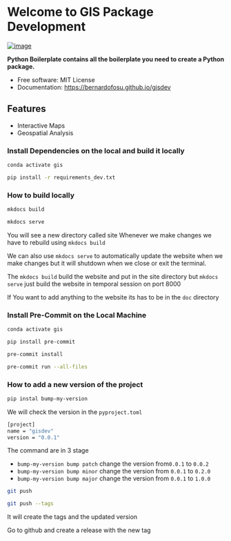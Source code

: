 # Welcome to GIS Package Development


[![image](https://img.shields.io/pypi/v/gisdev.svg)](https://pypi.python.org/pypi/gisdev)


**Python Boilerplate contains all the boilerplate you need to create a Python package.**


-   Free software: MIT License
-   Documentation: <https://bernardofosu.github.io/gisdev>
    

## Features
- Interactive Maps
- Geospatial Analysis

### Install Dependencies on the local and build it locally
```sh
conda activate gis

pip install -r requirements_dev.txt
```

### How to build locally
```sh
mkdocs build

mkdocs serve
```
You will see a new directory called site
Whenever we make changes we have to rebuild using `mkdocs build`

We can also use `mkdocs serve` to automatically update the website when we make changes but it will shutdown when we close or exit the terminal. 

The `mkdocs build` build the website and put in the site directory but `mkdocs serve` just build the website in temporal session on port 8000

If You want to add anything to the website its has to be in the `doc` directory

### Install Pre-Commit on the Local Machine
```sh
conda activate gis

pip install pre-commit

pre-commit install

pre-commit run --all-files
```

### How to add a new version of the project
```sh
pip instal bump-my-version
```
We will check the version in the `pyproject.toml`
```sh
[project]
name = "gisdev"
version = "0.0.1"
```
The command are in 3 stage
- `bump-my-version bump patch` change the version from`0.0.1` to `0.0.2`
- `bump-my-version bump minor` change the version from `0.0.1` to `0.2.0`
- `bump-my-version bump major` change the version from `0.0.1` to `1.0.0`

```sh
git push

git push --tags
```
It will create the tags and the updated version

Go to github and create a release with the new tag